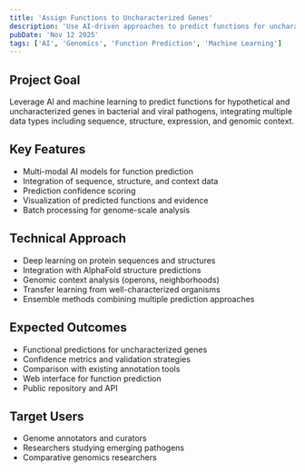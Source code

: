 ```yaml
---
title: 'Assign Functions to Uncharacterized Genes'
description: 'Use AI-driven approaches to predict functions for uncharacterized genes in priority and prototype pathogens'
pubDate: 'Nov 12 2025'
tags: ['AI', 'Genomics', 'Function Prediction', 'Machine Learning']
---
```


## Project Goal

Leverage AI and machine learning to predict functions for hypothetical and uncharacterized genes in bacterial and viral pathogens, integrating multiple data types including sequence, structure, expression, and genomic context.

## Key Features

- Multi-modal AI models for function prediction
- Integration of sequence, structure, and context data
- Prediction confidence scoring
- Visualization of predicted functions and evidence
- Batch processing for genome-scale analysis

## Technical Approach

- Deep learning on protein sequences and structures
- Integration with AlphaFold structure predictions
- Genomic context analysis (operons, neighborhoods)
- Transfer learning from well-characterized organisms
- Ensemble methods combining multiple prediction approaches

## Expected Outcomes

- Functional predictions for uncharacterized genes
- Confidence metrics and validation strategies
- Comparison with existing annotation tools
- Web interface for function prediction
- Public repository and API

## Target Users

- Genome annotators and curators
- Researchers studying emerging pathogens
- Comparative genomics researchers
